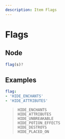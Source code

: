 ```yaml
---
description: Item Flags
---
```


# Flags

## Node

```javascript
flag(s)?
```

## Examples

```yaml
flag:
- 'HIDE_ENCHANTS'
- 'HIDE_ATTRIBUTES'
```



> ```text
> HIDE_ENCHANTS
> HIDE_ATTRIBUTES
> HIDE_UNBREAKABLE
> HIDE_POTION_EFFECTS
> HIDE_DESTROYS
> HIDE_PLACED_ON
> ```



